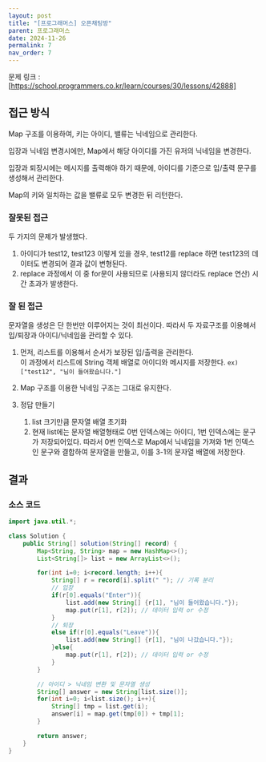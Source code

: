 ```yaml
---
layout: post
title: "[프로그래머스] 오픈채팅방"
parent: 프로그래머스
date: 2024-11-26
permalink: 7
nav_order: 7
---
```


문제 링크 : [https://school.programmers.co.kr/learn/courses/30/lessons/42888]

## 접근 방식

Map 구조를 이용하여, 키는 아이디, 밸류는 닉네임으로 관리한다.

입장과 닉네임 변경시에만, Map에서 해당 아이디를 가진 유저의 닉네임을 변경한다.

입장과 퇴장시에는 메시지를 출력해야 하기 때문에, 아이디를 기준으로 입/출력 문구를 생성해서 관리한다.

Map의 키와 일치하는 값을 밸류로 모두 변경한 뒤 리턴한다.

### 잘못된 접근

두 가지의 문제가 발생했다.

1. 아이디가 test12, test123 이렇게 있을 경우, test12를 replace 하면 test123의 데이터도 변경되어 결과 값이 변형된다.
1. replace 과정에서 이 중 for문이 사용되므로 (사용되지 않더라도 replace 연산) 시간 초과가 발생한다.

### 잘 된 접근

문자열을 생성은 단 한번만 이루어지는 것이 최선이다. 따라서 두 자료구조를 이용해서 입/퇴장과 아이디/닉네임을 관리할 수 있다.

1. 먼저, 리스트를 이용해서 순서가 보장된 입/출력을 관리한다.  
   이 과정에서 리스트에 String 객체 배열로 아이디와 메시지를 저장한다.
   `ex) ["test12", "님이 들어왔습니다."]`

1. Map 구조를 이용한 닉네임 구조는 그대로 유지한다.

1. 정답 만들기
   1. list 크기만큼 문자열 배열 초기화
   1. 현재 list에는 문자열 배열형태로 0번 인덱스에는 아이디, 1번 인덱스에는 문구가 저장되어있다. 따라서 0번 인덱스로 Map에서 닉네임을 가져와 1번 인덱스인 문구와 결합하여 문자열을 만들고, 이를 3-1의 문자열 배열에 저장한다.

## 결과

### 소스 코드

```java
import java.util.*;

class Solution {
    public String[] solution(String[] record) {
        Map<String, String> map = new HashMap<>();
        List<String[]> list = new ArrayList<>();

        for(int i=0; i<record.length; i++){
            String[] r = record[i].split(" "); // 기록 분리
            // 입장
            if(r[0].equals("Enter")){
                list.add(new String[] {r[1], "님이 들어왔습니다."});
                map.put(r[1], r[2]); // 데이터 입력 or 수정
            }
            // 퇴장
            else if(r[0].equals("Leave")){
                list.add(new String[] {r[1], "님이 나갔습니다."});
            }else{
                map.put(r[1], r[2]); // 데이터 입력 or 수정
            }
        }

        // 아이디 > 닉네임 변환 및 문자열 생성
        String[] answer = new String[list.size()];
        for(int i=0; i<list.size(); i++){
            String[] tmp = list.get(i);
            answer[i] = map.get(tmp[0]) + tmp[1];
        }

        return answer;
    }
}
```

[https://school.programmers.co.kr/learn/courses/30/lessons/42888]: https://school.programmers.co.kr/learn/courses/30/lessons/42888
